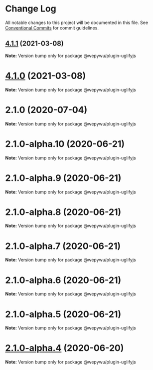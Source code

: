 # Change Log

All notable changes to this project will be documented in this file.
See [Conventional Commits](https://conventionalcommits.org) for commit guidelines.

## [4.1.1](https://github.com/zhangli344236745/wepy/compare/v4.1.0...v4.1.1) (2021-03-08)

**Note:** Version bump only for package @wepywu/plugin-uglifyjs





# [4.1.0](https://github.com/zhangli344236745/wepy/compare/v2.1.0...v4.1.0) (2021-03-08)

**Note:** Version bump only for package @wepywu/plugin-uglifyjs






# 2.1.0 (2020-07-04)

**Note:** Version bump only for package @wepywu/plugin-uglifyjs





# 2.1.0-alpha.10 (2020-06-21)

**Note:** Version bump only for package @wepywu/plugin-uglifyjs





# 2.1.0-alpha.9 (2020-06-21)

**Note:** Version bump only for package @wepywu/plugin-uglifyjs





# 2.1.0-alpha.8 (2020-06-21)

**Note:** Version bump only for package @wepywu/plugin-uglifyjs





# 2.1.0-alpha.7 (2020-06-21)

**Note:** Version bump only for package @wepywu/plugin-uglifyjs





# 2.1.0-alpha.6 (2020-06-21)

**Note:** Version bump only for package @wepywu/plugin-uglifyjs





# 2.1.0-alpha.5 (2020-06-21)

**Note:** Version bump only for package @wepywu/plugin-uglifyjs





# [2.1.0-alpha.4](https://github.com/zhangli344236745/wepy/compare/v2.1.0-alpha.2...v2.1.0-alpha.4) (2020-06-20)

**Note:** Version bump only for package @wepywu/plugin-uglifyjs
